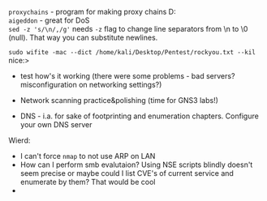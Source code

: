 `proxychains` - program for making proxy chains D:  
`aigeddon` - great for DoS  
`sed -z 's/\n/,/g'` needs `-z` flag to change line separators from \n to \0 (null). That way you can substitute newlines.    

`sudo wifite -mac --dict /home/kali/Desktop/Pentest/rockyou.txt --kil` nice:>

- test how's it working (there were some problems - bad servers? misconfiguration on networking settings?)  

- Network scanning practice&polishing (time for GNS3 labs!)

- DNS - i.a. for sake of footprinting and enumeration chapters. Configure your own DNS server


Wierd:

- I can't force `nmap` to not use ARP on LAN
- How can I perform smb evalutaion? Using NSE scripts blindly doesn't seem precise
or maybe could I list CVE's of current service and enumerate by them? That would be cool
- 
